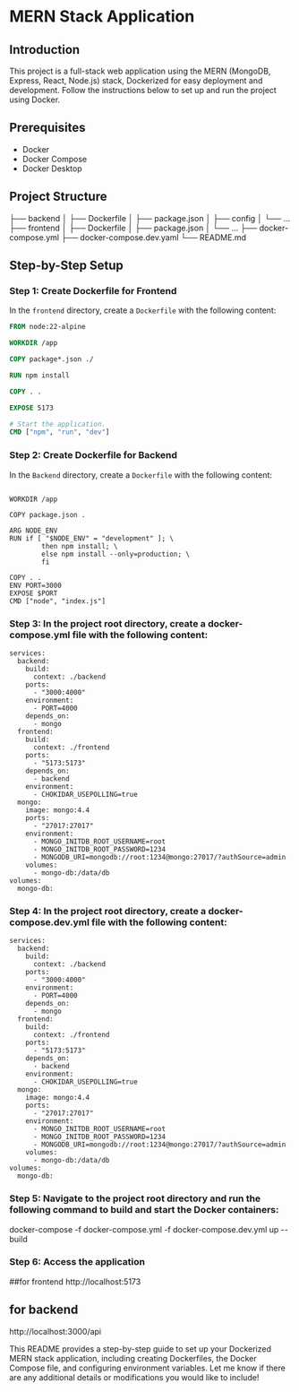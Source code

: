 # MERN Stack Application

## Introduction
This project is a full-stack web application using the MERN (MongoDB, Express, React, Node.js) stack, Dockerized for easy deployment and development. Follow the instructions below to set up and run the project using Docker.

## Prerequisites
- Docker
- Docker Compose
- Docker Desktop
## Project Structure
├── backend
│ ├── Dockerfile
│ ├── package.json
│ ├── config
│ └── ...
├── frontend
│ ├── Dockerfile
│ ├── package.json
│ └── ...
├── docker-compose.yml
├── docker-compose.dev.yaml
└── README.md



## Step-by-Step Setup

### Step 1: Create Dockerfile for Frontend

In the `frontend` directory, create a `Dockerfile` with the following content:

```dockerfile
FROM node:22-alpine

WORKDIR /app

COPY package*.json ./

RUN npm install

COPY . .

EXPOSE 5173

# Start the application.
CMD ["npm", "run", "dev"]
```



### Step 2: Create Dockerfile for Backend 
In the `Backend` directory, create a `Dockerfile` with the following content:

```FROM node:18

WORKDIR /app

COPY package.json .

ARG NODE_ENV
RUN if [ "$NODE_ENV" = "development" ]; \
        then npm install; \
        else npm install --only=production; \
        fi

COPY . .
ENV PORT=3000
EXPOSE $PORT
CMD ["node", "index.js"]
```

### Step 3: In the project root directory, create a docker-compose.yml file with the following content:

```version: '3'
services:
  backend:
    build:
      context: ./backend      
    ports:
      - "3000:4000"
    environment:
      - PORT=4000
    depends_on:
      - mongo
  frontend:
    build: 
      context: ./frontend
    ports:
      - "5173:5173"
    depends_on:
      - backend
    environment:
      - CHOKIDAR_USEPOLLING=true
  mongo:
    image: mongo:4.4
    ports:
      - "27017:27017"
    environment:
      - MONGO_INITDB_ROOT_USERNAME=root
      - MONGO_INITDB_ROOT_PASSWORD=1234
      - MONGODB_URI=mongodb://root:1234@mongo:27017/?authSource=admin
    volumes:
      - mongo-db:/data/db
volumes:
  mongo-db:
```
### Step 4: In the project root directory, create a docker-compose.dev.yml file with the following content:


```version: '3'
services:
  backend:
    build:
      context: ./backend      
    ports:
      - "3000:4000"
    environment:
      - PORT=4000
    depends_on:
      - mongo
  frontend:
    build: 
      context: ./frontend
    ports:
      - "5173:5173"
    depends_on:
      - backend
    environment:
      - CHOKIDAR_USEPOLLING=true
  mongo:
    image: mongo:4.4
    ports:
      - "27017:27017"
    environment:
      - MONGO_INITDB_ROOT_USERNAME=root
      - MONGO_INITDB_ROOT_PASSWORD=1234
      - MONGODB_URI=mongodb://root:1234@mongo:27017/?authSource=admin
    volumes:
      - mongo-db:/data/db
volumes:
  mongo-db:
```
### Step 5: Navigate to the project root directory and run the following command to build and start the Docker containers:

docker-compose -f docker-compose.yml -f docker-compose.dev.yml up --build

### Step 6: Access the application
##for frontend
http://localhost:5173
## for backend
http://localhost:3000/api




This README provides a step-by-step guide to set up your Dockerized MERN stack application, including creating Dockerfiles, the Docker Compose file, and configuring environment variables. Let me know if there are any additional details or modifications you would like to include!



